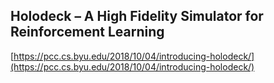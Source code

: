 ## Holodeck – A High Fidelity Simulator for Reinforcement Learning
  
  [https://pcc.cs.byu.edu/2018/10/04/introducing-holodeck/](https://pcc.cs.byu.edu/2018/10/04/introducing-holodeck/)
